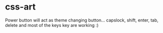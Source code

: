 # css-art
Power button will act as theme changing button...
capslock, shift, enter, tab, delete and most of the keys key are working :)